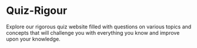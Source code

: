 # Quiz-Rigour
Explore our rigorous quiz website filled with questions on various  topics and concepts that will challenge you with everything you know and improve upon your knowledge. 
